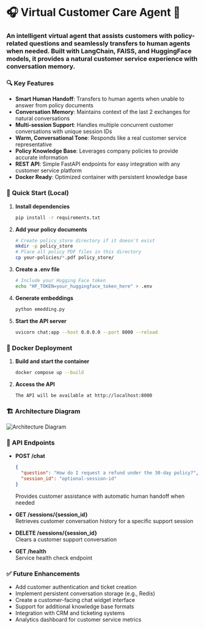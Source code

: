 # 🎧 Virtual Customer Care Agent 🤖

### An intelligent virtual agent that assists customers with policy-related questions and seamlessly transfers to human agents when needed. Built with LangChain, FAISS, and HuggingFace models, it provides a natural customer service experience with conversation memory.

### 🔍 Key Features

  - **Smart Human Handoff**: Transfers to human agents when unable to answer from policy documents
  - **Conversation Memory**: Maintains context of the last 2 exchanges for natural conversations
  - **Multi-session Support**: Handles multiple concurrent customer conversations with unique session IDs
  - **Warm, Conversational Tone**: Responds like a real customer service representative
  - **Policy Knowledge Base**: Leverages company policies to provide accurate information
  - **REST API**: Simple FastAPI endpoints for easy integration with any customer service platform
  - **Docker Ready**: Optimized container with persistent knowledge base

### 🚀 Quick Start (Local)

  1. **Install dependencies**
       ```bash
       pip install -r requirements.txt
       ```
  
  2. **Add your policy documents**
       ```bash
       # Create policy_store directory if it doesn't exist
       mkdir -p policy_store
       # Place all policy PDF files in this directory
       cp your-policies/*.pdf policy_store/
       ```
  
  3. **Create a .env file**
      ```bash
      # Include your Hugging Face token
      echo "HF_TOKEN=your_huggingface_token_here" > .env
      ```
  
  4. **Generate embeddings**
      ```bash
      python emedding.py
      ```
  
  5. **Start the API server**
      ```bash
      uvicorn chat:app --host 0.0.0.0 --port 8000 --reload
      ```

### 🐳 Docker Deployment

  1. **Build and start the container**
     ```bash
     docker compose up --build
     ```

  2. **Access the API**
     ```
     The API will be available at http://localhost:8000
     ```

### 🏗️ Architecture Diagram
  ![Architecture Diagram](https://github.com/user-attachments/assets/c90b7e04-fdc9-4be5-9840-f96bc8280f6d)

### 📡 API Endpoints

- **POST /chat**
  ```json
  {
    "question": "How do I request a refund under the 30-day policy?",
    "session_id": "optional-session-id"
  }
  ```
  Provides customer assistance with automatic human handoff when needed

- **GET /sessions/{session_id}**  
  Retrieves customer conversation history for a specific support session

- **DELETE /sessions/{session_id}**  
  Clears a customer support conversation

- **GET /health**  
  Service health check endpoint

### ✅ Future Enhancements

 - Add customer authentication and ticket creation
 - Implement persistent conversation storage (e.g., Redis)
 - Create a customer-facing chat widget interface
 - Support for additional knowledge base formats
 - Integration with CRM and ticketing systems
 - Analytics dashboard for customer service metrics
